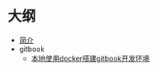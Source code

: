 # 大纲

* [简介](README.md)
* gitbook
    * [本地使用docker搭建gitbook开发环境](gitbook/本地使用docker搭建gitbook开发环境.md)

